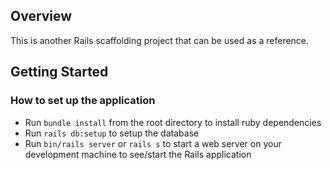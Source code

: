 ## Overview
This is another Rails scaffolding project that can be used as a reference.

## Getting Started

### How to set up the application
- Run `bundle install` from the root directory to install ruby dependencies
- Run `rails db:setup` to setup the database
- Run `bin/rails server` or `rails s` to start a web server on your development
  machine to see/start the Rails application
